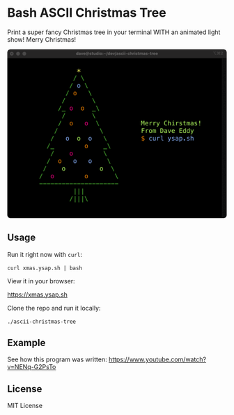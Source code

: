 Bash ASCII Christmas Tree
=========================

Print a super fancy Christmas tree in your terminal WITH an animated light show!
Merry Christmas!

![screenshot](tree.gif)

Usage
-----

Run it right now with `curl`:

```
curl xmas.ysap.sh | bash
```

View it in your browser:

https://xmas.ysap.sh

Clone the repo and run it locally:

```
./ascii-christmas-tree
```

Example
-------

See how this program was written: https://www.youtube.com/watch?v=NENq-G2PsTo

License
-------

MIT License
